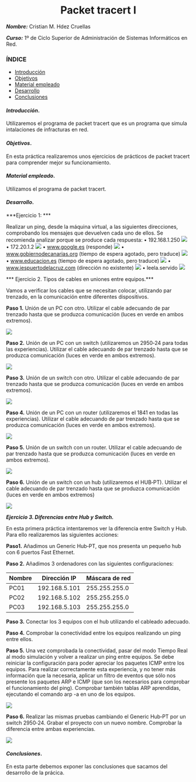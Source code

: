 
<center>

# Packet tracert I


</center>

***Nombre:*** Cristian M. Hdez Cruellas

***Curso:*** 1º de Ciclo Superior de Administración de Sistemas Informáticos en Red.

### ÍNDICE

+ [Introducción](#id1)
+ [Objetivos](#id2)
+ [Material empleado](#id3)
+ [Desarrollo](#id4)
+ [Conclusiones](#id5)


#### ***Introducción***. <a name="id1"></a>

 Utilizaremos el programa de packet tracert que es un programa que simula intalaciones de infracturas en red.  

#### ***Objetivos***. <a name="id2"></a>

En esta práctica realizaremos unos ejercicios de prácticos de packet tracert para comprender mejor su funcionamiento.

#### ***Material empleado***. <a name="id3"></a>

Utilizamos el programa de packet tracert. 

#### ***Desarrollo***. <a name="id4"></a>

***Ejercicio 1: ***

Realizar un ping, desde la máquina virtual, a las siguientes direcciones, 
comprobando los mensajes que devuelven cada uno de ellos. Se recomienda analizar 
porque se produce cada respuesta:
• 192.168.1.250
<img src="img/comando_1.png">
• 172.20.1.2
<img src="img/comando_2.png">
• www.google.es (responde)
<img src="img/comando_3.png">
• www.gobiernodecanarias.org (tiempo de espera agotado, pero traduce)
<img src="img/comando_4.png">
• www.educacion.es (tiempo de espera agotado, pero traduce)
<img src="img/comando_5.png">
• www.iespuertodelacruz.com (dirección no existente)
<img src="img/comando_6.png">
• leela.servido
<img src="img/comando_7.png">

 *** Ejercicio 2. Tipos de cables en uniones entre equipos.***


Vamos a verificar los cables que se necesitan colocar, utilizando par trenzado, en la comunicación entre diferentes dispositivos.

**Paso 1.** Unión de un PC con otro. Utilizar el cable adecuando de par trenzado hasta que se produzca comunicación (luces en verde en ambos extremos).

<img src="img/paso1_ej2.png">

**Paso 2.** Unión de un PC con un switch (utilizaremos un 2950‐24 para todas las experiencias). Utilizar el cable adecuando de par trenzado hasta que se produzca comunicación (luces en verde en ambos extremos).

<img src="img/paso2_ej2.png">

**Paso 3.** Unión de un switch con otro. Utilizar el cable adecuando de par trenzado hasta que se produzca comunicación (luces en verde en ambos extremos).

<img src="img/paso3_ej2.png">

**Paso 4.** Unión de un PC con un router (utilizaremos el 1841 en todas las experiencias). Utilizar el cable adecuando de par trenzado hasta que se produzca comunicación (luces en verde en ambos extremos).

<img src="img/paso4_ej2.png">

**Paso 5.** Unión de un switch con un router. Utilizar el cable adecuando de par trenzado hasta que se produzca comunicación (luces en verde en ambos extremos).

<img src="img/paso5_ej2.png">

**Paso 6.** Unión de un switch con un hub (utilizaremos el HUB‐PT). Utilizar el cable adecuando de par trenzado hasta que se produzca comunicación (luces en verde en ambos extremos)

<img src="img/paso6_ej2.png">

***Ejercicio 3. Diferencias entre Hub y Switch.***

En esta primera práctica intentaremos ver la diferencia entre Switch y Hub. Para ello realizaremos las siguientes acciones:

**Paso1.** Añadimos un Generic Hub‐PT, que nos presenta un pequeño hub con 6 puertos Fast Ethernet.

**Paso 2.** Añadimos 3 ordenadores con las siguientes configuraciones:

| Nombre| Dirección IP| Máscara de red |
|-------|-------------|----------------|
| PC01  |192.168.5.101 | 255.255.255.0   |   
| PC02  |192.168.5.102 |255.255.255.0   |  
| PC03  | 192.168.5.103 |255.255.255.0   |   

**Paso 3.** Conectar los 3 equipos con el hub utilizando el cableado adecuado.

**Paso 4.** Comprobar la conectividad entre los equipos realizando un ping entre ellos.

**Paso 5.** Una vez comprobada la conectividad, pasar del modo Tiempo Real al modo simulación y volver a realizar un ping entre equipos. Se debe reiniciar la configuración 
para poder apreciar los paquetes ICMP entre los equipos. Para realizar correctamente esta experiencia, y no tener más información que la necesaria, aplicar un filtro de eventos que sólo nos presente los paquetes ARP e ICMP (que son los necesarios para comprobar el funcionamiento del ping). Comprobar también tablas ARP aprendidas,
ejecutando el comando arp -a en uno de los equipos.

<img src="img/paquete_arc_e_icp_hub.png">

**Paso 6.** Realizar las mismas pruebas cambiando el Generic Hub‐PT por un switch 2950‐24. Grabar el proyecto con un nuevo nombre. Comprobar la diferencia entre ambas 
experiencias.

<img src="img/paquete_arc_e_ico_switch.png">



#### ***Conclusiones***. <a name="id5"></a>

En esta parte debemos exponer las conclusiones que sacamos del desarrollo de la prácica.